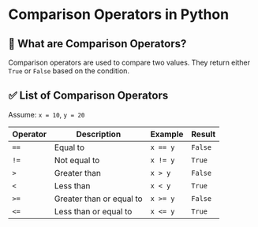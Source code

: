 # Comparison Operators in Python

## 🧮 What are Comparison Operators?
Comparison operators are used to compare two values. They return either `True` or `False` based on the condition.

## ✅ List of Comparison Operators

Assume: `x = 10`, `y = 20`

| Operator | Description                  | Example          | Result  |
|----------|------------------------------|------------------|---------|
| `==`     | Equal to                     | `x == y`         | `False` |
| `!=`     | Not equal to                 | `x != y`         | `True`  |
| `>`      | Greater than                 | `x > y`          | `False` |
| `<`      | Less than                    | `x < y`          | `True`  |
| `>=`     | Greater than or equal to     | `x >= y`         | `False` |
| `<=`     | Less than or equal to        | `x <= y`         | `True`  |
